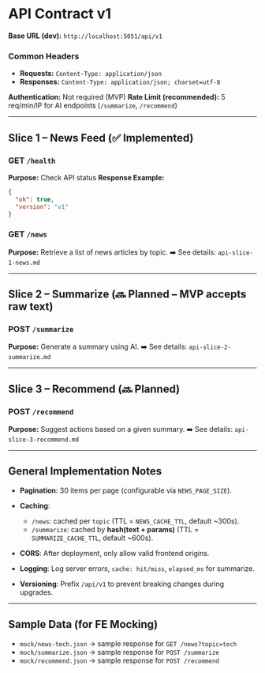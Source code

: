 # API Contract v1

**Base URL (dev):** `http://localhost:5051/api/v1`

### Common Headers

* **Requests:** `Content-Type: application/json`
* **Responses:** `Content-Type: application/json; charset=utf-8`

**Authentication:** Not required (MVP)
**Rate Limit (recommended):** 5 req/min/IP for AI endpoints (`/summarize`, `/recommend`)

---

## Slice 1 – News Feed (✅ Implemented)

### **GET `/health`**

**Purpose:** Check API status
**Response Example:**

```json
{
  "ok": true,
  "version": "v1"
}
```

### **GET `/news`**

**Purpose:** Retrieve a list of news articles by topic.
➡️ See details: `api-slice-1-news.md`

---

## Slice 2 – Summarize (🔜 Planned – MVP accepts raw text)

### **POST `/summarize`**

**Purpose:** Generate a summary using AI.
➡️ See details: `api-slice-2-summarize.md`

---

## Slice 3 – Recommend (🔜 Planned)

### **POST `/recommend`**

**Purpose:** Suggest actions based on a given summary.
➡️ See details: `api-slice-3-recommend.md`

---

## General Implementation Notes

* **Pagination**: 30 items per page (configurable via `NEWS_PAGE_SIZE`).
* **Caching**:

  * `/news`: cached per `topic` (TTL = `NEWS_CACHE_TTL`, default \~300s).
  * `/summarize`: cached by **hash(text + params)** (TTL = `SUMMARIZE_CACHE_TTL`, default \~600s).
* **CORS**: After deployment, only allow valid frontend origins.
* **Logging**: Log server errors, `cache: hit/miss`, `elapsed_ms` for summarize.
* **Versioning**: Prefix `/api/v1` to prevent breaking changes during upgrades.

---

## Sample Data (for FE Mocking)

* `mock/news-tech.json` → sample response for `GET /news?topic=tech`
* `mock/summarize.json` → sample response for `POST /summarize`
* `mock/recommend.json` → sample response for `POST /recommend`
